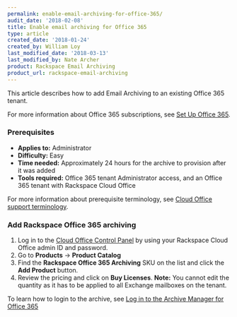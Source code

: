 ```yaml
---
permalink: enable-email-archiving-for-office-365/
audit_date: '2018-02-08'
title: Enable email archiving for Office 365
type: article
created_date: '2018-01-24'
created_by: William Loy
last_modified_date: '2018-03-13'
last_modified_by: Nate Archer
product: Rackspace Email Archiving
product_url: rackspace-email-archiving
---
```


This article describes how to add Email Archiving to an existing Office 365 tenant.

For more information about Office 365 subscriptions, see [Set Up Office 365](/how-to/set-up-office-365).

### Prerequisites

- **Applies to:** Administrator
- **Difficulty:** Easy
- **Time needed:** Approximately 24 hours for the archive to provision after it was added
- **Tools required:** Office 365 tenant Administrator access, and an Office 365 tenant with Rackspace Cloud Office

For more information about prerequisite terminology, see [Cloud Office support terminology](/how-to/cloud-office-support-terminology).


### Add Rackspace Office 365 archiving

1. Log in to the [Cloud Office Control Panel](https://cp.rackspace.com/) by using your Rackspace Cloud Office admin ID and password.
2. Go to **Products** -> **Product Catalog**
3. Find the **Rackspace Office 365 Archiving** SKU on the list and click the **Add Product** button.
4. Review the pricing and click on **Buy Licenses**.
**Note:** You cannot edit the quantity as it has to be applied to all Exchange mailboxes on the tenant.

To learn how to login to the archive, see [Log in to the Archive Manager for Office 365](/how-to/log-in-to-the-archive-manager-for-office-365)
